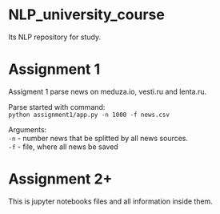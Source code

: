 # NLP_university_course
Its NLP repository for study.

# Assignment 1
Assigment 1 parse news on meduza.io, vesti.ru and lenta.ru.

Parse started with command:  
<code>python assignment1/app.py -n 1000 -f news.csv </code>

Arguments:  
<code>-n</code> - number news that be splitted by all news sources.   
<code>-f</code> - file, where all news be saved

# Assignment 2+
This is jupyter notebooks files and all information inside them.